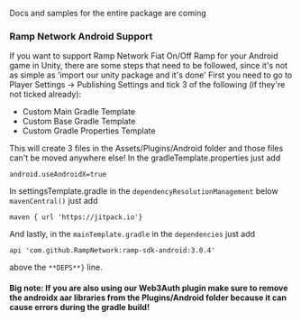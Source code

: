 
Docs and samples for the entire package are coming

### Ramp Network Android Support
If you want to support Ramp Network Fiat On/Off Ramp for your Android game in Unity, there are some steps that need to be followed, since it's not as simple as 'import our unity package and it's done' 
First you need to go to Player Settings -> Publishing Settings and tick 3 of the following (if they're not ticked already):
* Custom Main Gradle Template
* Custom Base Gradle Template
* Custom Gradle Properties Template

This will create 3 files in the Assets/Plugins/Android folder and those files can't be moved anywhere else! 
In the gradleTemplate.properties just add
```
android.useAndroidX=true
```
In settingsTemplate.gradle in the `dependencyResolutionManagement` below `mavenCentral()` just add
```
maven { url 'https://jitpack.io'}
``` 
And lastly, in the `mainTemplate.gradle` in the `dependencies` just add 
```
api 'com.github.RampNetwork:ramp-sdk-android:3.0.4'
```
above the `**DEPS**}` line.

#### Big note: If you are also using our Web3Auth plugin make sure to remove the androidx aar libraries from the Plugins/Android folder because it can cause errors during the gradle build!
